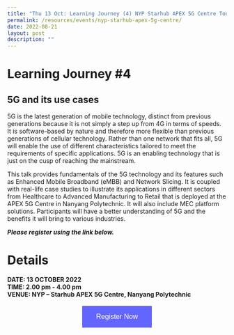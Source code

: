 ```yaml
---
title: "Thu 13 Oct: Learning Journey (4) NYP Starhub APEX 5G Centre Tour"
permalink: /resources/events/nyp-starhub-apex-5g-centre/
date: 2022-08-21
layout: post
description: ""
---
```


# Learning Journey #4

## 5G and its use cases


5G is the latest generation of mobile technology, distinct from previous generations because it is not simply a step up from 4G in terms of speeds. It is software-based by nature and therefore more flexible than previous generations of cellular technology. Rather than one network that fits all, 5G will enable the use of different characteristics tailored to meet the requirements of specific applications. 5G is an enabling technology that is just on the cusp of reaching the mainstream. 

This talk provides fundamentals of the 5G technology and its features such as Enhanced Mobile Broadband (eMBB) and Network Slicing. It is coupled with real-life case studies to illustrate its applications in different sectors from Healthcare to Advanced Manufacturing to Retail that is deployed at the APEX 5G Centre in Nanyang Polytechnic. It will also include MEC platform solutions. Participants will have a better understanding of 5G and the benefits it will bring to various industries.

***Please register using the link below.***

# Details
**DATE: 13 OCTOBER 2022** <br> 
**TIME: 2.00 pm - 4.00 pm** <br> 
**VENUE: NYP – Starhub APEX 5G Centre, Nanyang Polytechnic** <br>




<style>
#register {
  background-color: #0000ff;
  border: none;
  color: white;
  padding: 16px 32px;
  text-align: center;
  font-size: 16px;
  margin: 4px 2px;
  opacity: 0.6;
  transition: 0.3s;
  display: inline-block;
  text-decoration: none;
  cursor: pointer;
}
</style>

<center><a href="https://form.gov.sg/628f22d33778d80011a07cc6 " target="_blank"><button id="register" class="btn">Register Now</button></a></center>